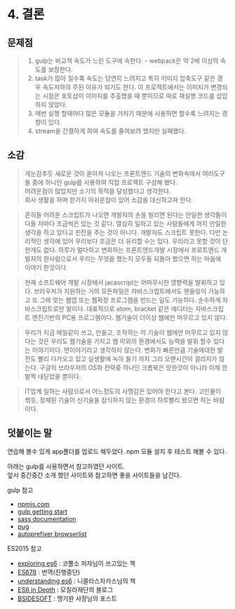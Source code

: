 # 4. 결론

## 문제점
> 1. gulp는 비교적 속도가 느린 도구에 속한다. - webpack은 약 2배 이상의 속도를 보장한다.
> 2. task가 많아 질수록 속도는 당연히 느려지고 특히 이미지 압축도구 같은 경우 속도저하의 주된 이유가 되기도 한다. 이 프로젝트에서는 이미지가 변경되는 시점은 포토샵이 이미지를 추출했을 때 뿐이므로 따로 재실행 코드를 삽입하지 않았다.
> 3. 매번 실행 할때마다 많은 모듈을 거치기 때문에 사용하면 할수록 느려지는 경향이 있다.
> 4. stream을 간결하게 하여 속도를 줄여보려 했지만 실패했다.

## 소감
> 게눈감추듯 새로운 것이 쏟아져 나오는 프론트엔드 기술의 변화속에서 여러도구들 중에 하나인 gulp를 사용하여 직접 프로젝트 구성해 봤다.  
> 어려운점이 많았지만 소기의 목적을 달성했다고 생각한다.  
> 회사 생활을 하며 한가지 아쉬운점이 있어 소감을 대신하고자 한다.  

> 흔히들 어려운 스크립트가 나오면 개발자의 손을 빌리면 된다는 안일한 생각들이 다들 저마다 조금씩은 있는 것 같다. 열심히 일하고 있는 사람들에게 까지 안일한 생각을 하고 있다고 핀잔을 주는 것이 아니다. 개발자도 스크립트 못한다. 다만 논리적인 생각에 있어 우리보다 조금은 더 유리할 수는 있다. 우리라고 못할 것이 단 한개도 없다. 하루가 멀다하고 변화하는 프론트엔드개발 시장에서 프로트엔드 개발자의 한사람으로서 우리는 무엇을 했는지 모두들 되돌아 봤으면 하는 마음에 이야기 한것이다.  

> 현재 소프트웨어 개발 시장에서 jacascript는 어마무시한 영향력을 발휘하고 있다. 브라우저가 지원하는 거의 모든파일은 자바스크립트에서도 핸들링이 가능하고 또 그에 맞는 웹앱 또는 웹확장 프로그램을 만드는 일도 가능하다. 순수하게 자바스크립트로만 말이다. 대표적으로 atom, bracket 같은 에디터는 자바스크립트 엔진기반의 PC용 프로그램이다. 웹기술이 더이상 웹에만 머무르고 있지 않다.  

> 우리가 지금 매일같이 쓰고, 만들고, 조작하는 이 기술이 웹에만 머무르고 있지 않다는 것은 우리도 웹기술을 가지고 웹 이외의 환경에서도 능력을 발휘 할수 있다는 이야기이다. 먼이야기라고 생각하지 않는다. 변화가 빠른만큼 기술에대한 발전도 빨리 다가오고 있고 실생활에 녹아 들기 까지 그리 오랜시간이 걸리지가 않는다. 구글의 브라우저의 OS화 전략중 하나인 크롬북은 망한것이 아니라 이제 한발짝 내딛었을 뿐이다.

> IT업계 일하는 사람으로서 어느정도의 사명감은 있어야 한다고 본다. 고인물이 썪듯, 정체된 기술이 신기술을 잠식하지 않는 환경이 하루빨리 왔으면 하는 바람이다.

## 덧붙이는 말

연습해 볼수 있게 app폴더를 업로드 해두었다. npm 모듈 설치 후 테스트 해볼 수 있다.  

아래는 gulp를 사용하면서 참고하였던 사이트.  
앞서 중간중간 소개 했던 사이트와 참고하면 좋을 사이트들을 남긴다.

gulp 참고
- [npmjs.com](https://www.npmjs.com/)
- [gulp getting start](https://github.com/gulpjs/gulp/blob/master/docs/getting-started.md)
- [sass documentation](http://sass-lang.com/documentation/)
- [pug](https://pugjs.org)
- [autoprefixer browserlist](https://github.com/ai/browserslist)

ES2015 참고
- [exploring es6](http://exploringjs.com/es6/) : 코뿔소 저자님이 쓰고있는 책
- [ES678](https://github.com/ES678/Exploring-ES6) : 번역(진행중단)
- [understanding es6](https://leanpub.com/understandinges6/read/) : 니콜라스자카스님의 책
- [ES6 in Depth](http://hacks.mozilla.or.kr/category/es6-in-depth/) : 모질라재단의 블로그
- [BSIDESOFT](http://www.bsidesoft.com/?cat=29) : 맹기완 사장님의 포스트
